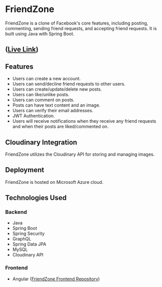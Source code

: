 # FriendZone

FriendZone is a clone of Facebook's core features, including posting, commenting, sending friend requests, and accepting friend requests. It is built using Java with Spring Boot.

## ([Live Link](https://friend-zone-brown.vercel.app/login))

## Features

- Users can create a new account.
- Users can send/decline friend requests to other users.
- Users can create/update/delete new posts.
- Users can like/unlike posts.
- Users can comment on posts.
- Posts can have text content and an image.
- Users can verify their email addresses.
- JWT Authentication.
- Users will receive notifications when they receive any friend requests and when their posts are liked/commented on.

## Cloudinary Integration

FriendZone utilizes the Cloudinary API for storing and managing images.

## Deployment

FriendZone is hosted on Microsoft Azure cloud.

## Technologies Used

### Backend

- Java
- Spring Boot
- Spring Security
- GraphQL
- Spring Data JPA
- MySQL
- Cloudinary API

### Frontend

- Angular ([FriendZone Frontend Repository](https://github.com/Polash-Islam/friend-zone-front-end-master))

